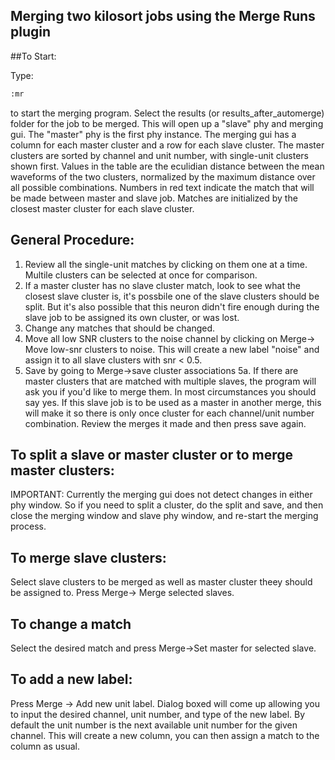 ## Merging two kilosort jobs using the Merge Runs plugin

##To Start:

Type:
```bash
:mr
```
to start the merging program. Select the results (or results_after_automerge) folder for the job to be merged. This will open up a "slave" phy and merging gui. The "master" phy is the first phy instance. The merging gui has a column for each master cluster and a row for each slave cluster. The master clusters are sorted by channel and unit number, with single-unit clusters shown first. Values in the table are the eculidian distance between the mean waveforms of the two clusters, normalized by the maximum distance over all possible combinations. Numbers in red text indicate the match that will be made between master and slave job. Matches are initialized by the closest master cluster for each slave cluster.

## General Procedure:
1. Review all the single-unit matches by clicking on them one at a time. Multile clusters can be selected at once for comparison.
2. If a master cluster has no slave cluster match, look to see what the closest slave cluster is, it's possbile one of the slave clusters should be split. But it's also possible that this neuron didn't fire enough during the slave job to be assigned its own cluster, or was lost.
3. Change any matches that should be changed.
4. Move all low SNR clusters to the noise channel by clicking on Merge-> Move low-snr clusters to noise. This will create a new label "noise" and assign it to all slave clusters with snr < 0.5.
5. Save by going to Merge->save cluster associations
5a. If there are master clusters that are matched with multiple slaves, the program will ask you if you'd like to merge them. In most circumstances you should say yes. If this slave job is to be used as a master in another merge, this will make it so there is only once cluster for each channel/unit number combination. Review the merges it made and then press save again.



## To split a slave or master cluster or to merge master clusters:
IMPORTANT: Currently the merging gui does not detect changes in either phy window. So if you need to split a cluster, do the split and save, and then close the merging window and slave phy window, and re-start the merging process.

## To merge slave clusters:
Select slave clusters to be merged as well as master cluster theey should be assigned to. Press Merge-> Merge selected slaves.

## To change a match
Select the desired match and press Merge->Set master for selected slave.

## To add a new label:
Press Merge -> Add new unit label. Dialog boxed will come up allowing you to input the desired channel, unit number, and type of the new label. By default the unit number is the next available unit number for the given channel. This will create a new column, you can then assign a match to the column as usual.

